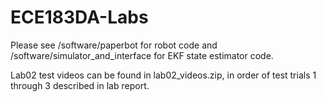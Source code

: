 # ECE183DA-Labs

Please see /software/paperbot for robot code and /software/simulator_and_interface for EKF state estimator code.

Lab02 test videos can be found in lab02_videos.zip, in order of test trials 1 through 3 described in lab report.
